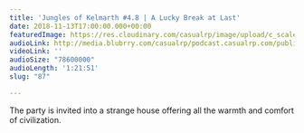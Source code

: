 ```yaml
---
title: 'Jungles of Kelmarth #4.8 | A Lucky Break at Last'
date: 2018-11-13T17:00:00.000+00:00
featuredImage: https://res.cloudinary.com/casualrp/image/upload/c_scale,f_auto,w_1600/chapter4/Copy_of_fullsizeoutput_1030
audioLink: http://media.blubrry.com/casualrp/podcast.casualrp.com/public/Chapter%204%20Ep.%208%20_%20A%20Lucky%20Break%20at%20Last.mp3
videoLink: ''
audioSize: "78600000"
audioLength: '1:21:51'
slug: "87"

---
```

The party is invited into a strange house offering all the warmth and comfort of civilization.